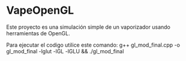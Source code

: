 # VapeOpenGL
Este proyecto es una simulación simple de un vaporizador usando herramientas de OpenGL.

Para ejecutar el codigo utilice este comando:
   g++ gl_mod_final.cpp -o gl_mod_final -lglut -lGL -lGLU && ./gl_mod_final

